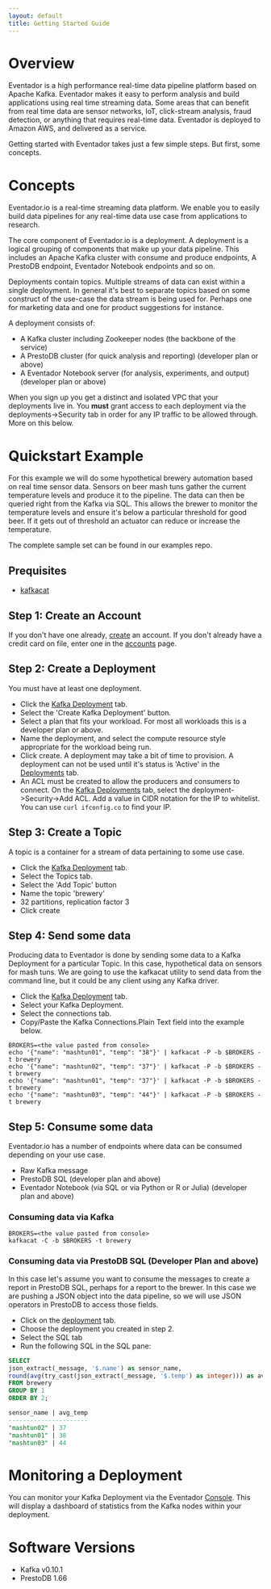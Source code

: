 ```yaml
---
layout: default
title: Getting Started Guide
---
```


# Overview

Eventador is a high performance real-time data pipeline platform based on Apache Kafka. Eventador makes it easy to perform analysis and build applications using real time streaming data. Some areas that can benefit from real time data are sensor networks, IoT, click-stream analysis, fraud detection, or anything that requires real-time data. Eventador is deployed to Amazon AWS, and delivered as a service.

Getting started with Eventador takes just a few simple steps. But first, some concepts.

# Concepts

Eventador.io is a real-time streaming data platform. We enable you to easily build data pipelines for any real-time data use case from applications to research.

The core component of Eventador.io is a deployment. A deployment is a logical grouping of components that make up your data pipeline. This includes an Apache Kafka cluster with consume and produce endpoints, A PrestoDB endpoint, Eventador Notebook endpoints and so on.

Deployments contain topics. Multiple streams of data can exist within a single deployment. In general it's best to separate topics based on some construct of the use-case the data stream is being used for. Perhaps one for marketing data and one for product suggestions for instance.

A deployment consists of:

- A Kafka cluster including Zookeeper nodes (the backbone of the service)
- A PrestoDB cluster (for quick analysis and reporting) (developer plan or above)
- A Eventador Notebook server (for analysis, experiments, and output) (developer plan or above)

When you sign up you get a distinct and isolated VPC that your deployments live in. You **must** grant access to each deployment via the deployments->Security tab in order for any IP traffic to be allowed through. More on this below.

# Quickstart Example

For this example we will do some hypothetical brewery automation based on real time sensor data. Sensors on beer mash tuns gather the current temperature levels and produce it to the pipeline. The data can then be queried right from the Kafka via SQL. This allows the brewer to monitor the temperature levels and ensure it's below a particular threshold for good beer. If it gets out of threshold an actuator can reduce or increase the temperature.

The complete sample set can be found in our examples repo.

## Prequisites

- [kafkacat](https://github.com/edenhill/kafkacat)

## Step 1: Create an Account

If you don't have one already, [create](http://console.eventador.io/register) an account.
If you don't already have a credit card on file, enter one in the [accounts](http://console.eventador.io/account) page.

## Step 2: Create a Deployment

You must have at least one deployment.

- Click the [Kafka Deployment](http://console.eventador.io/deployments) tab.
- Select the 'Create Kafka Deployment' button.
- Select a plan that fits your workload. For most all workloads this is a developer plan or above.
- Name the deployment, and select the compute resource style appropriate for the workload being run.
- Click create. A deployment may take a bit of time to provision. A deployment can not be used until it's status is 'Active' in the [Deployments](http://console.eventador.io/deployments) tab.
- An ACL must be created to allow the producers and consumers to connect. On the [Kafka Deployments](http://console.eventador.io/deployments) tab, select the deployment->Security->Add ACL. Add a value in CIDR notation for the IP to whitelist. You can use ```curl ifconfig.co``` to find your IP.

## Step 3: Create a Topic

A topic is a container for a stream of data pertaining to some use case.

- Click the [Kafka Deployment](http://console.eventador.io/deployments) tab.
- Select the Topics tab.
- Select the 'Add Topic' button
- Name the topic 'brewery'
- 32 partitions, replication factor 3
- Click create

## Step 4: Send some data

Producing data to Eventador is done by sending some data to a Kafka Deployment for a particular Topic. In this case, hypothetical data on sensors for mash tuns. We are going to use the kafkacat utility to send data from the command line, but it could be any client using any Kafka driver.

- Click the [Kafka Deployment](http://console.eventador.io/deployments) tab.
- Select your Kafka Deployment.
- Select the connections tab.
- Copy/Paste the Kafka Connections.Plain Text field into the example below.

```
BROKERS=<the value pasted from console>
echo '{"name": "mashtun01", "temp": "38"}' | kafkacat -P -b $BROKERS -t brewery
echo '{"name": "mashtun02", "temp": "37"}' | kafkacat -P -b $BROKERS -t brewery
echo '{"name": "mashtun01", "temp": "37"}' | kafkacat -P -b $BROKERS -t brewery
echo '{"name": "mashtun03", "temp": "44"}' | kafkacat -P -b $BROKERS -t brewery
```

## Step 5: Consume some data

Eventador.io has a number of endpoints where data can be consumed depending on your use case.

- Raw Kafka message
- PrestoDB SQL (developer plan and above)
- Eventador Notebook (via SQL or via Python or R or Julia) (developer plan and above)

### Consuming data via Kafka

```
BROKERS=<the value pasted from console>
kafkacat -C -b $BROKERS -t brewery
```
### Consuming data via PrestoDB SQL (Developer Plan and above)

In this case let's assume you want to consume the messages to create a report in PrestoDB SQL, perhaps for a report to the brewer. In this case we are pushing a JSON object into the data pipeline, so we will use JSON operators in PrestoDB to access those fields.

- Click on the [deployment](http://console.eventador.io/deployments) tab.
- Choose the deployment you created in step 2.
- Select the SQL tab
- Run the following SQL in the SQL pane:

```SQL
SELECT
json_extract(_message, '$.name') as sensor_name,
round(avg(try_cast(json_extract(_message, '$.temp') as integer))) as avg_temp
FROM brewery
GROUP BY 1
ORDER BY 2;

sensor_name | avg_temp
----------------------
"mashtun02" | 37
"mashtun01" | 38
"mashtun03" | 44
```

# Monitoring a Deployment

You can monitor your Kafka Deployment via the Eventador [Console](http://console.eventador.io/). This will display a dashboard of statistics from the Kafka nodes within your deployment.

# Software Versions
- Kafka v0.10.1
- PrestoDB 1.66
